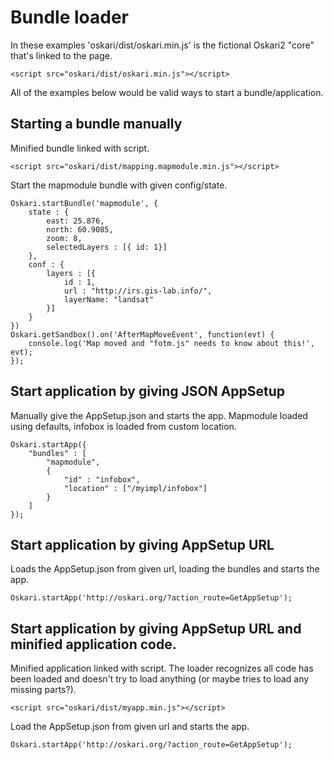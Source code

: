 # Bundle loader

In these examples 'oskari/dist/oskari.min.js' is the fictional Oskari2 "core" that's linked to the page. 

```
<script src="oskari/dist/oskari.min.js"></script>
```

All of the examples below would be valid ways to start a bundle/application.

## Starting a bundle manually

Minified bundle linked with script. 

```
<script src="oskari/dist/mapping.mapmodule.min.js"></script>
```
Start the mapmodule bundle with given config/state.
```
Oskari.startBundle('mapmodule', {
	state : {
		east: 25.876,
		north: 60.9085,
		zoom: 8,
		selectedLayers : [{ id: 1}]
	},
	conf : {
		layers : [{
			id : 1,
			url : "http://irs.gis-lab.info/",
			layerName: "landsat"
		}]
	}
})
Oskari.getSandbox().on('AfterMapMoveEvent', function(evt) {
	console.log('Map moved and "fotm.js" needs to know about this!', evt);
});
```

## Start application by giving JSON AppSetup

Manually give the AppSetup.json and starts the app.
Mapmodule loaded using defaults, infobox is loaded from custom location.

```
Oskari.startApp({ 
	"bundles" : [
		"mapmodule", 
		{ 
			"id" : "infobox", 
			"location" : ["/myimpl/infobox"]
		}
	]
});
```

## Start application by giving AppSetup URL

Loads the AppSetup.json from given url, loading the bundles and starts the app.

```
Oskari.startApp('http://oskari.org/?action_route=GetAppSetup');
```

## Start application by giving AppSetup URL and minified application code.

Minified application linked with script. The loader recognizes all code has been loaded and doesn't try to load anything (or maybe tries to load any missing parts?).

```
<script src="oskari/dist/myapp.min.js"></script>
```
Load the AppSetup.json from given url and starts the app.

```
Oskari.startApp('http://oskari.org/?action_route=GetAppSetup');
```